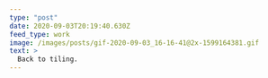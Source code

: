 ```yaml
---
type: "post"
date: 2020-09-03T20:19:40.630Z
feed_type: work
image: /images/posts/gif-2020-09-03_16-16-41@2x-1599164381.gif
text: >
  Back to tiling.
---
```

